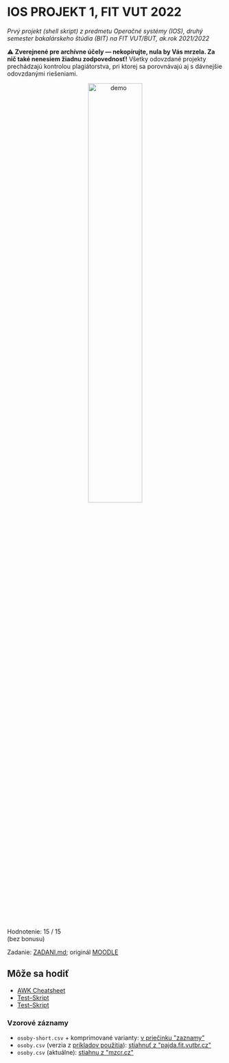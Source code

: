 # IOS PROJEKT 1, FIT VUT 2022

*Prvý projekt (shell skript) z predmetu Operačné systémy (IOS), druhý semester bakalárskeho štúdia (BIT) na FIT VUT/BUT, ak.rok 2021/2022*

⚠️ **Zverejnené pre archívne účely — nekopírujte, nula by Vás mrzela. Za nič také nenesiem žiadnu zodpovednosť!** Všetky odovzdané projekty prechádzajú kontrolou plagiátorstva, pri ktorej sa porovnávajú aj s dávnejšie odovzdanými riešeniami.

<div align="center">
    <img alt="demo" src="https://user-images.githubusercontent.com/84882649/236719130-b6c5e4f7-9951-41f7-9260-c91294ec989f.gif" width="50%">
</div>

Hodnotenie: 15 / 15<br>(bez bonusu)

Zadanie: [ZADANI.md](ZADANI.md); originál [MOODLE](https://www.fit.vutbr.cz/study/courses/IOS/private/Lab/projekty/projekt1/ios22-projekt-1.html)

## Môže sa hodiť
* [AWK Cheatsheet](https://cdn.discordapp.com/attachments/534431057001316362/950420676450353202/unknown.png)
* [Test–Skript](https://gist.github.com/lavirlifiliol/18b8afca7a7a574442795b50fe41e6bc)
* [Test–Skript](https://www.sendspace.com/file/k39svc)

### Vzorové záznamy
* `osoby-short.csv` + komprimované varianty: [v priečinku "zaznamy"](zaznamy/)
* `osoby.csv` (verzia z [príkladov použitia](ZADANI.md#examples)): [stiahnuť z "pajda.fit.vutbr.cz"](https://pajda.fit.vutbr.cz/ios/ios-22-1-inputs/-/raw/main/data/osoby.csv)
* `osoby.csv` (aktuálne): [stiahnu z "mzcr.cz"](https://onemocneni-aktualne.mzcr.cz/api/v2/covid-19/osoby.csv)
